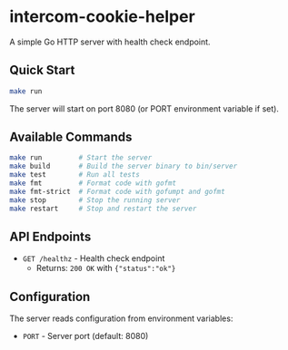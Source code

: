 # intercom-cookie-helper

A simple Go HTTP server with health check endpoint.

## Quick Start

```bash
make run
```

The server will start on port 8080 (or PORT environment variable if set).

## Available Commands

```bash
make run         # Start the server
make build       # Build the server binary to bin/server
make test        # Run all tests
make fmt         # Format code with gofmt
make fmt-strict  # Format code with gofumpt and gofmt
make stop        # Stop the running server
make restart     # Stop and restart the server
```

## API Endpoints

- `GET /healthz` - Health check endpoint
  - Returns: `200 OK` with `{"status":"ok"}`

## Configuration

The server reads configuration from environment variables:

- `PORT` - Server port (default: 8080)